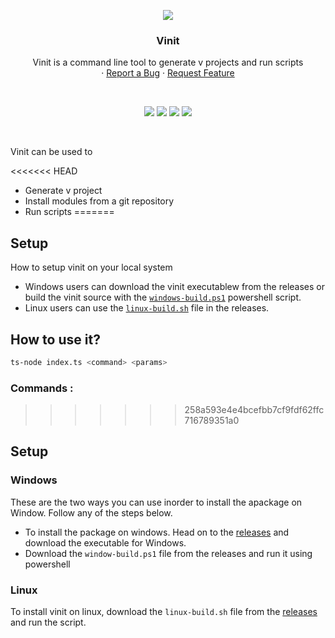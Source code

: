 <p align="center">
  <img src="https://i.imgur.com/xs4pUIG.png" aly="logo">
  <h3 align="center">Vinit</h3>

  <p align="center">
    Vinit is a command line tool to generate v projects and run scripts
    <br />
<!--     <a href="https://python-polyglot.netlify.app/">📖 Documentation</a> -->
    ·
    <a href="https://github.com/pranavbaburaj/vinit/issues">Report a Bug</a>
    ·
    <a href="https://github.com/pranavbaburaj/vinit/pulls">Request Feature</a>
  </p>
  <br>
  <p align="center">
    <img src="https://img.shields.io/discord/808537055177080892.svg">
    <img src="https://badges.frapsoft.com/os/v1/open-source.svg?v=103">
    <img src="https://img.shields.io/github/last-commit/pranavbaburaj/vinit">
    <img src="https://tokei.rs/b1/github/pranavbaburaj/vinit">
  </p>

  <br />
</p>

Vinit can be used to

<<<<<<< HEAD
 - Generate v project
 - Install modules from a git repository
 - Run scripts
=======
## Setup
How to setup vinit on your local system
- Windows users can download the vinit executablew from the releases or build the vinit source
  with the [`windows-build.ps1`](https://github.com/pranavbaburaj/vinit/releases/download/1.0.1/windows-build.ps1) powershell script.
- Linux users can use the [`linux-build.sh`](https://github.com/pranavbaburaj/vinit/releases/download/1.0.1/linux-build.sh) file in the releases. 

##  How to use it?
```sh
ts-node index.ts <command> <params> 
```

### Commands :
>>>>>>> 258a593e4e4bcefbb7cf9fdf62ffc716789351a0

## Setup

### Windows
These are the two ways you can use inorder to install the apackage
on Window. Follow any of the steps below.

 - To install the package on windows. Head on to the [releases](https://github.com/pranavbaburaj/vinit/releases/latest) and download the executable for Windows.
 - Download the `window-build.ps1` file from the releases and run it using powershell

### Linux
To install vinit on linux, download the `linux-build.sh` file from the [releases](https://github.com/pranavbaburaj/vinit/releases/latest) and run the script.